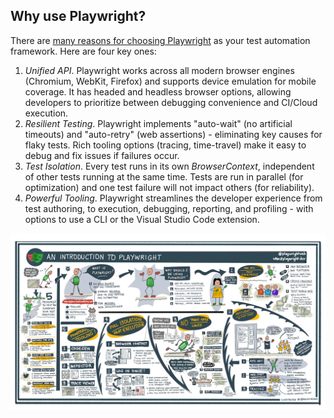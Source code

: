 ## Why use Playwright?

There are [many reasons for choosing Playwright](https://playwright.dev/docs/why-playwright) as your test automation framework. Here are four key ones:
 1. _Unified API_. Playwright works across all modern browser engines (Chromium, WebKit, Firefox) and supports device emulation for mobile coverage. It has headed and headless browser options, allowing developers to prioritize between debugging convenience and CI/Cloud execution.
 1. _Resilient Testing_. Playwright implements "auto-wait" (no artificial timeouts) and "auto-retry" (web assertions) - eliminating key causes for flaky tests. Rich tooling options (tracing, time-travel) make it easy to debug and fix issues if failures occur.
 1. _Test Isolation_. Every test runs in its own _BrowserContext_, independent of other tests running at the same time. Tests are run in parallel (for optimization) and one test failure will not impact others (for reliability).
 1. _Powerful Tooling_. Playwright streamlines the developer experience from test authoring, to execution, debugging, reporting, and profiling - with options to use a CLI or the Visual Studio Code extension.

![Playwright](./assets/playwright-overview.png)